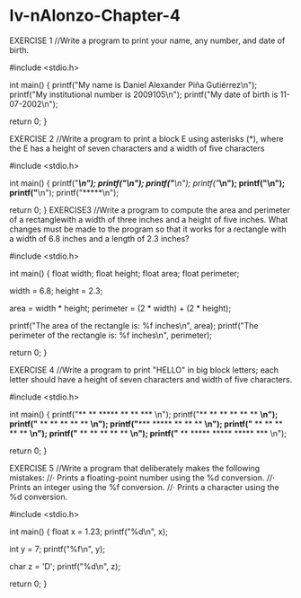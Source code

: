 # Iv-nAlonzo-Chapter-4

EXERCISE 1
//Write a program to print your name, any number, and date of birth.

#include <stdio.h>

int main()
{
  printf("My name is Daniel Alexander Piña Gutiérrez\n");
  printf("My institutional number is 2009105\n");
  printf("My date of birth is 11-07-2002\n");

  return 0;
}

EXERCISE 2
//Write a program to print a block E using asterisks (*), where the E has a height of seven characters and a width of five characters

#include <stdio.h>

int main()
{
  printf("*****\n");
  printf("**\n");
  printf("**\n");
  printf("*****\n");
  printf("**\n");
  printf("**\n");
  printf("*****\n");

  return 0;
}
EXERCISE3
//Write a program to compute the area and perimeter of a rectanglewith a width of three inches and a height of five inches. What changes must be made to the program so that it works for a rectangle with a width of 6.8 inches and a length of 2.3 inches?

#include <stdio.h>

int main()
{
  float width;
  float height;
  float area;
  float perimeter;

  width = 6.8;
  height = 2.3;

  area = width * height;
  perimeter = (2 * width) + (2 * height);

  printf("The area of the rectangle is: %f inches\n", area);
  printf("The perimeter of the rectangle is: %f inches\n", perimeter);

  return 0;
}

EXERCISE 4
//Write a program to print "HELLO" in big block letters; each letter should have a height of seven characters and width of five characters.

#include <stdio.h>

int main()
{
  printf("** ** ***** **    **     *** \n");
  printf("** ** **    **    **    ** **\n");
  printf("** ** **    **    **    ** **\n");
  printf("***** ***** **    **    ** **\n");
  printf("** ** **    **    **    ** **\n");
  printf("** ** **    **    **    ** **\n");
  printf("** ** ***** ***** *****  *** \n");

  return 0;
}

EXERCISE 5
//Write a program that deliberately makes the following mistakes:
//· Prints a floating-point number using the %d conversion.
//· Prints an integer using the %f conversion.
//· Prints a character using the %d conversion.

#include <stdio.h>

int main()
{
  float x = 1.23;
  printf("%d\n", x);

  int y = 7;
  printf("%f\n", y);

  char z = 'D';
  printf("%d\n", z);

  return 0;
}
